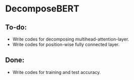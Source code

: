 # DecomposeBERT

## To-do: 
- Write codes for decomposing multihead-attention-layer.
- Write codes for position-wise fully connected layer.

## Done:
- Write codes for training and test accuracy.
